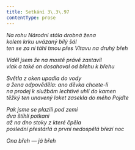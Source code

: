 ```yaml
---
title: Setkání 3\.3\.97
contentType: prose
---
```


_Na rohu Národní stála drobná žena  
kolem krku uvázaný bílý šál  
ten se za ní táhl tmou přes Vltavu na druhý břeh_

_Viděl jsem že na mostě právě zastavil  
vlak a také on dosahoval od břehu k břehu_

_Světla z oken upadla do vody  
a žena odpověděla: ano děvka chcete-li  
na prodej k službám lechtivé uhlí do kamen  
těžký ten unavený loket zasekla do mého Pojďte_

_Pak jsme se plazili pod zemí  
dva štíhlí potkani  
až na dno stoky z které čpěla  
poslední přestárlá a první nedospělá březí noc_

_Ona břeh — já břeh_
